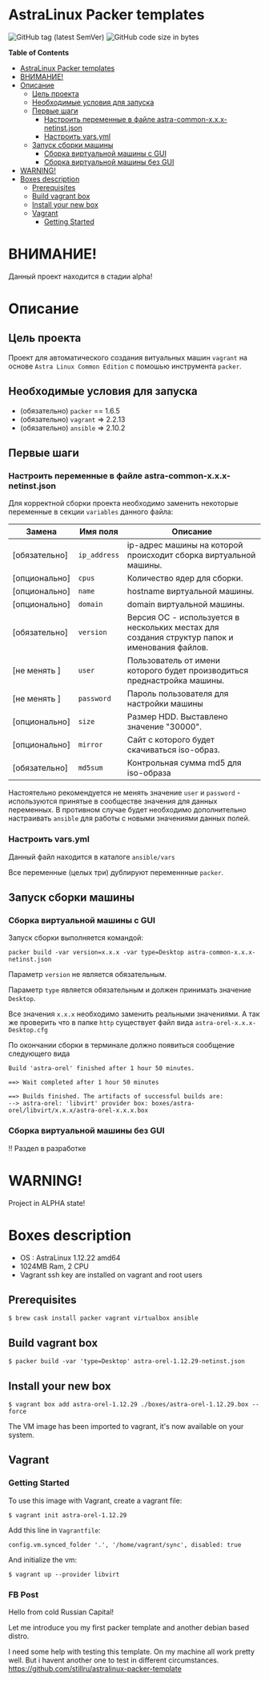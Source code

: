 # AstraLinux Packer templates

![GitHub tag (latest SemVer)](https://img.shields.io/github/v/tag/stillru/astralinux-packer-template?style=flat-square)
![GitHub code size in bytes](https://img.shields.io/github/languages/code-size/stillru/astralinux-packer-template?style=flat-square)
<!-- markdown-toc start - Don't edit this section. Run M-x markdown-toc-refresh-toc -->
**Table of Contents**

- [AstraLinux Packer templates](#astralinux-packer-templates)
- [ВНИМАНИЕ!](#внимание)
- [Описание](#описание)
    - [Цель проекта](#цель-проекта)
    - [Необходимые условия для запуска](#необходимые-условия-для-запуска)
    - [Первые шаги](#первые-шаги)
        - [Настроить переменные в файле astra-common-x.x.x-netinst.json](#настроить-переменные-в-файле-astra-common-xxx-netinstjson)
        - [Настроить vars.yml](#настроить-varsyml)
    - [Запуск сборки машины](#запуск-сборки-машины)
        - [Сборка виртуальной машины c GUI](#сборка-виртуальной-машины-c-gui)
        - [Сборка виртуальной машины без GUI](#сборка-виртуальной-машины-без-gui)
- [WARNING!](#warning)
- [Boxes description](#boxes-description)
    - [Prerequisites](#prerequisites)
    - [Build vagrant box](#build-vagrant-box)
    - [Install your new box](#install-your-new-box)
    - [Vagrant](#vagrant)
        - [Getting Started](#getting-started)

<!-- markdown-toc end -->


# ВНИМАНИЕ!
Данный проект находится в стадии alpha!

# Описание

## Цель проекта
Проект для автоматического создания витуальных машин `vagrant` на основе `Astra Linux Common Edition` с помошью инструмента `packer`.

## Необходимые условия для запуска

- (обязательно) `packer` == 1.6.5
- (обязательно) `vagrant` => 2.2.13
- (обязательно) `ansible` => 2.10.2

## Первые шаги

### Настроить переменные в файле astra-common-x.x.x-netinst.json
Для корректной сборки проекта необходимо заменить некоторые переменные в секции `variables` данного файла:

 | Замена        | Имя поля     | Описание                                                                                      |
 |---------------|--------------|-----------------------------------------------------------------------------------------------|
 | [обязательно] | `ip_address` | ip-адрес машины на которой происходит сборка виртуальной машины.                              |
 | [опционально] | `cpus`       | Количество ядер для сборки.                                                                   |
 | [опционально] | `name`       | hostname виртуальной машины.                                                                  |
 | [опционально] | `domain`     | domain виртуальной машины.                                                                    |
 | [обязательно] | `version`    | Версия ОС - используется в нескольких местах для создания структур папок и именования файлов. |
 | [не менять  ] | `user`       | Пользователь от имени которого будет производиться преднастройка машины.                      |
 | [не менять  ] | `password`   | Пароль пользователя для настройки машины                                                      |
 | [опционально] | `size`       | Размер HDD. Выставлено значение "30000".                                                      |
 | [опционально] | `mirror`     | Сайт с которого будет скачиваться iso-образ.                                                  |
 | [обязательно] | `md5sum`     | Контрольная сумма md5 для iso-образа                                                          |

Настоятельно рекомендуется не менять значение `user` и `password` - используются принятые в сообществе значения для данных переменных. В противном случае будет необходимо дополнительно настраивать `ansible` для работы с новыми значениями данных полей.

### Настроить vars.yml
Данный файл находится в каталоге `ansible/vars`

Все переменные (целых три) дублируют переменнные `packer`.

## Запуск сборки машины

### Сборка виртуальной машины c GUI

Запуск сборки выполняется командой:

``` shell
packer build -var version=x.x.x -var type=Desktop astra-common-x.x.x-netinst.json
```

Параметр `version` не является обязательным.

Параметр `type` является обязательным и должен принимать значение `Desktop`.

Все значения `x.x.x` необходимо заменить реальными значениями. А так же проверить что в папке `http` существует файл вида `astra-orel-x.x.x-Desktop.cfg`

По окончании сборки в терминале должно появиться сообщение следующего вида

``` shell
Build 'astra-orel' finished after 1 hour 50 minutes.

==> Wait completed after 1 hour 50 minutes

==> Builds finished. The artifacts of successful builds are:
--> astra-orel: 'libvirt' provider box: boxes/astra-orel/libvirt/x.x.x/astra-orel-x.x.x.box
```

### Сборка виртуальной машины без GUI

!! Раздел в разработке

# WARNING!
Project in ALPHA state!

# Boxes description

* OS : AstraLinux 1.12.22 amd64
* 1024MB Ram, 2 CPU
* Vagrant ssh key are installed on vagrant and root users


## Prerequisites

```
$ brew cask install packer vagrant virtualbox ansible
```

## Build vagrant box

```
$ packer build -var 'type=Desktop' astra-orel-1.12.29-netinst.json
```


## Install your new box

```
$ vagrant box add astra-orel-1.12.29 ./boxes/astra-orel-1.12.29.box --force
```

The VM image has been imported to vagrant, it's now available on your system.


## Vagrant

### Getting Started

To use this image with Vagrant, create a vagrant file:

```
$ vagrant init astra-orel-1.12.29
```


Add this line in `Vagrantfile`:

```
config.vm.synced_folder '.', '/home/vagrant/sync', disabled: true
```


And initialize the vm:

```
$ vagrant up --provider libvirt
```


### FB Post
Hello from cold Russian Capital!

Let me introduce you my first packer template and another debian based distro.

I need some help with testing this template. On my machine all work pretty well. But i havent another one to test in different circumstances. https://github.com/stillru/astralinux-packer-template
